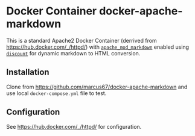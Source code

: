 # Docker Container docker-apache-markdown

This is a standard Apache2 Docker Container (derrived from https://hub.docker.com/_/httpd/) with [`apache_mod_markdown`](https://github.com/hamano/apache-mod-markdown) enabled using [`discount`](http://www.pell.portland.or.us/~orc/Code/discount/) for dynamic markdown to HTML conversion.

## Installation

Clone from https://github.com/marcus67/docker-apache-markdown and use local `docker-compose.yml` file to test.

## Configuration

See https://hub.docker.com/_/httpd/ for configuration.
